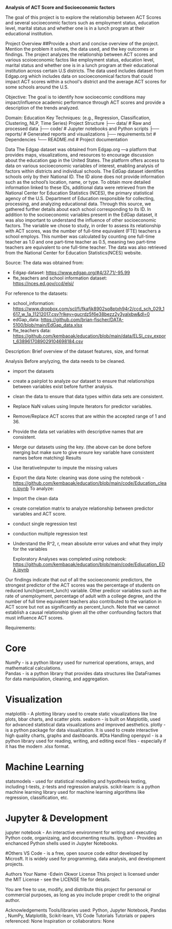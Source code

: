 
**Analysis of ACT Score and Socioeconomic factors**

The goal of this project is to explore the relationship between ACT Scores and several socioeconmic factors such as employment status, education level, marital status and whether one is in a lunch program at their educational institution. 

Project Overview
##Provide a short and concise overview of the project. Mention the problem it solves, the data used, and the key outcomes or findings.
The project analyzes the relationship between ACT scores and various scoioeconomic factos like  employment status, education level, marital status and whether one is in a lunch program at their educational institution across certain U.S districts. The data used includes dataset from  Edgap.org which includes data on socioeconomical factors that could impact ACT scores within a school's district and the average ACT scores for some schools around the U.S.

 

Objective: The goal is to identify how socioecomic conditions may impact/influence academic performance through ACT scores and provide a description of the trends analyzed. 

Domain: Education
Key Techniques: (e.g., Regression, Classification, Clustering, NLP, Time Series)
Project Structure
├── data/                 # Raw and processed data
├── code/                 # Jupyter notebooks and Python scripts
├── reports/              # Generated reports and visualizations
├── requirements.txt      # Dependencies
└── README.md             # Project documentation

Data
The Edgap dataset was obtained from Edgap.org —a platform that provides maps, visualizations, and resources to encourage discussion about the education gap in the United States. The platform offers access to data on various socioeconomic variables of interest, enabling analysis of factors within districts and individual schools. The EdGap dataset identifies schools only by their National ID. The ID alone does not provide information such as the school’s location, name, or type. To obtain more detailed information linked to these IDs, additional data were retrieved from the National Center for Education Statistics (NCES), the primary statistical agency of the U.S. Department of Education responsible for collecting, processing, and analyzing educational data. Through this source, we gathered further details about each school corresponding to its ID. In addition to the socioeconomic variables present in the EdGap dataset, it was also important to understand the influence of other socioeconomic factors. The variable we chose to study, in order to assess its relationship with ACT scores, was the number of full-time equivalent (FTE) teachers a school employs. This number was calculated by counting one full-time teacher as 1.0 and one part-time teacher as 0.5, meaning two part-time teachers are equivalent to one full-time teacher. The data was also retrieved from the National Center for Education Statistics(NCES) website.


Source: 
The data was obtained from:
- Edgap dataset: https://www.edgap.org/#4/37.71/-95.99
- fte_teachers and school information dataset: https://nces.ed.gov/ccd/elsi/

For reference to the datasets:
- school_information: https://www.dropbox.com/scl/fi/fkafjk8902sq8ptxh94r2/ccd_sch_029_1617_w_1a_11212017.csv?rlkey=gucrdz5f6e38bezz2y3yalxbw&dl=0
- edGap_data: https://github.com/brian-fischer/DATA-5100/blob/main/EdGap_data.xlsx
- fte_teachers data: https://github.com/kembaoak/education/blob/main/data/ELSI_csv_export_6389617089029104698184.csv

Description: Brief overview of the dataset features, size, and format

Analysis
Before anylyzing, the data needs to be cleaned.

- import the datasets
- create a pairplot to analyze our dataset to ensure that relationships between variables exist before further analysis. 
- clean the data to ensure that data types within data sets are consistent.
- Replace NaN values using Impute Iterators for predictor variables.
- Remove/Replace ACT scores that are within the accepted range of 1 and 36.

- Provide the data set variables with descriptive names that are consistent.
- Merge our datasets using the key. (the above can be done before merging but make sure to give ensure key variable have consistent names before matching)
Results
- Use IterativeImputer to impute the missing values
- Export the data
Note: cleaning was done using the notebook - https://github.com/kembaoak/education/blob/main/code/Education_clean.ipynb
To analyze:
- Import the clean data
- create correlation matrix to analyze relationship between predictor variables and ACT score.
- conduct single regression test
- conduction multiple regression test
- Understand the R^2, r, mean absolute error  values and what they imply for the variables

  Exploratory Analyses was completed using notebook: https://github.com/kembaoak/education/blob/main/code/Ediucation_EDA.ipynb
  
Our findings indicate that out of all the socioeconomic predictors, the strongest predictor of the ACT scores was the percentage of students on reduced lunch(percent_lunch) variable. Other predicor variables such as the rate of unemployment, percentage of adult with a college degree, and the number of full time equivalent teachers also contributed to the variation in ACT score but not as significantly as percent_lunch. Note that we cannot establish a causal relationship given all the other confounding factors that must influence ACT scores. 

Requirements: 
# Core
NumPy - is a python library used for numerical operations, arrays, and mathematical calculations.  
Pandas - is a python library that provides data structures like DataFrames for data manipulation, cleaning, and aggregation.

# Visualization
matplotlib - A plotting library used to create static visualizations like line plots, bbar charts, and scatter plots. 
seaborn - is built on Matplotlib, used for advanced statistical data visualizations and improved aesthetics.
plotly - is a python package for data visualization. It is used to create interactive high quality charts, graphs and dashboards. 
#Dta Handling
openpyxl - is a python library used for reading, writing, and editing excel files - especially if it has the modern .xlsx format. 

# Machine Learning

statsmodels - used for statistical modelling and hypothesis testing, including t-tests, z-tests and regression analysis.
scikit-learn: is a python machine learning library used for machine learning algorithms like regression, classification, etc. 

# Jupyter & Development
jupyter notebook - An interactive environment for writing and executing Python code, organizaing, and documenting results. 
ipython - Provides an enchanced Python shells used in Jupyter Notebooks.

#Others
VS Code - is a free, open source code editor developed by Microsft. It is widely used for programming, data analysis, and development projects. 

Authors
Your Name -Edwin Okwor
License
This project is licensed under the MIT License - see the LICENSE file for details.

You are free to use, modify, and distribute this project for personal or commercial purposes,
as long as you include proper credit to the original author.

Acknowledgements
Tools/libraries used: Python, Jupyter Notebook, Pandas , NumPy, Matplotlib, Scikit-learn, VS Code Tutorials
Tutorials or papers referenced: None
Inspiration or collaborators: None
